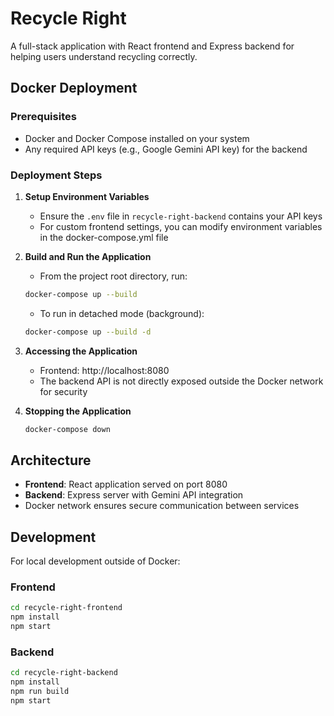 # Recycle Right

A full-stack application with React frontend and Express backend for helping users understand recycling correctly.

## Docker Deployment

### Prerequisites

- Docker and Docker Compose installed on your system
- Any required API keys (e.g., Google Gemini API key) for the backend

### Deployment Steps

1. **Setup Environment Variables**
   - Ensure the `.env` file in `recycle-right-backend` contains your API keys
   - For custom frontend settings, you can modify environment variables in the docker-compose.yml file

2. **Build and Run the Application**
   - From the project root directory, run:
   ```bash
   docker-compose up --build
   ```
   - To run in detached mode (background):
   ```bash
   docker-compose up --build -d
   ```

3. **Accessing the Application**
   - Frontend: http://localhost:8080
   - The backend API is not directly exposed outside the Docker network for security

4. **Stopping the Application**
   ```bash
   docker-compose down
   ```

## Architecture

- **Frontend**: React application served on port 8080
- **Backend**: Express server with Gemini API integration
- Docker network ensures secure communication between services

## Development

For local development outside of Docker:

### Frontend
```bash
cd recycle-right-frontend
npm install
npm start
```

### Backend
```bash
cd recycle-right-backend
npm install
npm run build
npm start
```
